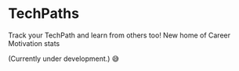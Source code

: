 
# TechPaths

Track your TechPath and learn from others too!
New home of Career Motivation stats

(Currently under development.) 😅
